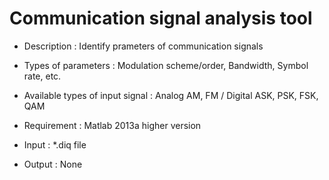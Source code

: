 # Communication signal analysis tool

- Description : Identify prameters of communication signals 

- Types of parameters : Modulation scheme/order, Bandwidth, Symbol rate, etc. 
  
- Available types of input signal : Analog AM, FM  /  Digital ASK, PSK, FSK, QAM  

- Requirement : Matlab 2013a higher version

- Input : *.diq file

- Output : None

 








